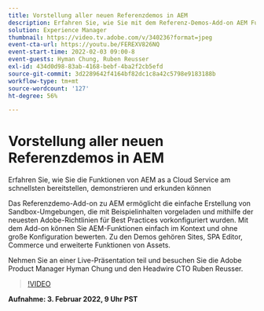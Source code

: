 ```yaml
---
title: Vorstellung aller neuen Referenzdemos in AEM
description: Erfahren Sie, wie Sie mit dem Referenz-Demos-Add-on AEM Funktionen von am schnellsten bereitstellen, demonstrieren und untersuchen können.
solution: Experience Manager
thumbnail: https://video.tv.adobe.com/v/340236?format=jpeg
event-cta-url: https://youtu.be/FEREXV826NQ
event-start-time: 2022-02-03 09:00-8
event-guests: Hyman Chung, Ruben Reusser
exl-id: 434d0d98-83ab-4168-bebf-4ba2f2cb5efd
source-git-commit: 3d2289642f4164bf82dc1c8a42c5798e9183188b
workflow-type: tm+mt
source-wordcount: '127'
ht-degree: 56%

---
```


# Vorstellung aller neuen Referenzdemos in AEM

Erfahren Sie, wie Sie die Funktionen von AEM as a Cloud Service am schnellsten bereitstellen, demonstrieren und erkunden können

Das Referenzdemo-Add-on zu AEM ermöglicht die einfache Erstellung von Sandbox-Umgebungen, die mit Beispielinhalten vorgeladen und mithilfe der neuesten Adobe-Richtlinien für Best Practices vorkonfiguriert wurden. Mit dem Add-on können Sie AEM-Funktionen einfach im Kontext und ohne große Konfiguration bewerten. Zu den Demos gehören Sites, SPA Editor, Commerce und erweiterte Funktionen von Assets.

Nehmen Sie an einer Live-Präsentation teil und besuchen Sie die Adobe Product Manager Hyman Chung und den Headwire CTO Ruben Reusser.

>[!VIDEO](https://video.tv.adobe.com/v/340236/?quality=12&learn=on)

**Aufnahme: 3. Februar 2022, 9 Uhr PST**
